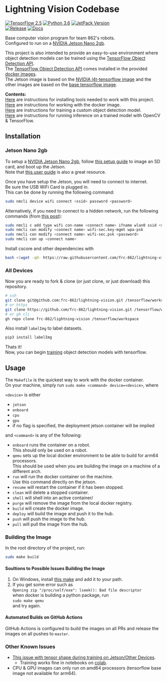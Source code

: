 # Lightning Vision Codebase

[![TensorFlow 2.5](https://img.shields.io/badge/TensorFlow-2.5-FF6F00?logo=tensorflow)](https://github.com/tensorflow/tensorflow/releases/tag/v2.5.0)
[![Python 3.6](https://img.shields.io/badge/Python-3.6-3776AB)](https://www.python.org/downloads/release/python-360/)
[![JetPack Version](https://badges.fyi/static/JetPack/4.6/green)](https://developer.nvidia.com/embedded/jetpack)\
[![Release](https://github.com/frc-862/tfod-wkspc/actions/workflows/release.yml/badge.svg)](http://hub.docker.com/r/edurs0/tfod-wkspc)
[![Docs](https://readthedocs.org/projects/pip/badge/)](https://github.com/frc-862/tfod-wkspc/blob/master/docs)

Base computer vision program for team 862's robots.\
Configured to run on a [NVIDIA Jetson Nano 2gb](https://www.nvidia.com/en-us/autonomous-machines/embedded-systems/jetson-nano/education-projects/).

This project is also intended to provide an easy-to-use environment where object detection models can be trained using the [TensorFlow Object Detection API](https://github.com/tensorflow/models/blob/master/research/object_detection/README.md).\
The [TensorFlow Object Detection API](https://github.com/tensorflow/models/blob/master/research/object_detection/README.md) comes installed in the provided [docker images](http://hub.docker.com/r/edurs0/tfod-wkspc).\
The Jetson image is based on the [NVIDIA l4t-tensorflow image](https://catalog.ngc.nvidia.com/orgs/nvidia/containers/l4t-tensorflow)
and the other images are based on the [base tensorflow image](https://hub.docker.com/r/tensorflow/tensorflow).

**Contents:**\
[Here](#installation) are instructions for installing tools needed to work with this project.\
[Here](#usage) are instructions for working with the docker image.\
[Here](https://github.com/frc-862/tfod-wkspc/blob/master/docs/TRAINING.md) are instructions for training a custom object detection model.\
[Here](https://github.com/frc-862/tfod-wkspc/blob/master/docs/INFERENCE.md) are instructions for running inference on a trained model with OpenCV & TensorFlow.

## Installation

### Jetson Nano 2gb

To setup a [NVIDIA Jetson Nano 2gb](https://www.nvidia.com/en-us/autonomous-machines/embedded-systems/jetson-nano/education-projects/), follow [this setup guide](https://developer.nvidia.com/embedded/learn/get-started-jetson-nano-2gb-devkit#intro) to image an SD card, and boot up the Jetson.\
Note that [this user guide](https://developer.nvidia.com/embedded/learn/jetson-nano-2gb-devkit-user-guide) is also a great resource.

Once you have setup the Jetson, you will need to connect to internet.\
Be sure the USB WiFi Card is plugged in.\
This can be done by running the following command:

```bash
sudo nmcli device wifi connect <ssid> password <password>
```

Alternatively, if you need to connect to a hidden network, run the following commands (from [this post](https://stackoverflow.com/questions/35476428/how-to-connect-to-hidden-wifi-network-using-nmcli)):

```bash
sudo nmcli c add type wifi con-name <connect name> ifname wlan0 ssid <ssid>
sudo nmcli con modify <connect name> wifi-sec.key-mgmt wpa-psk
sudo nmcli con modify <connect name> wifi-sec.psk <password>
sudo nmcli con up <connect name>
```

Install cscore and other dependencies with

```bash
bash <(wget -qO- https://raw.githubusercontent.com/frc-862/lightning-vision/master/setup/setup.sh)
```

### All Devices

Now you are ready to fork & clone (or just clone, or just download) this repository.

```bash
# ssh
git clone git@github.com:frc-862/lightning-vision.git /tensorflow/workspace
# or https
git clone https://github.com/frc-862/lightning-vision.git /tensorflow/workspace
# or gh cli
gh repo clone frc-862/lightning-vision /tensorflow/workspace
```

Also install `labelImg` to label datasets.

```bash
pip3 install labelImg
```

Thats it!\
Now, you can begin [training](https://github.com/frc-862/lightning-vision/blob/master/docs/TRAINING.md) object detection models with tensorflow.

## Usage

The `Makefile` is the quickest way to work with the docker container.\
On your machine, simply run `sudo make <command> device=<device>`, where

`<device>` is either

- `jetson`
- `onboard`
- `cpu`
- `gpu`
- if no flag is specified, the deployment jetson container will be implied

and `<command>` is any of the following:

- `onboard` runs the container on a robot.\
This should only be used on a robot.
- `qemu` sets up the local docker environment to be able to build for arm64 processors.\
This should be used when you are building the image on a machine of a different arch.
- `run` will run the docker container on the machine.\
Use this command directly on the jetson.
- `resume` will restart the container if it has been stopped.
- `clean` will delete a stopped container.
- `shell` will shell into an active container/
- `purge` will remove the image from the local docker registry.
- `build` will create the docker image.
- `deploy` will build the image and push it to the hub.
- `push` will push the image to the hub.
- `pull` will pull the image from the hub.

### Building the Image

In the root directory of the project, run:

```bash
sudo make build
```

#### Soultions to Possible Issues Building the Image

1. On Windows, install [this make](http://gnuwin32.sourceforge.net/packages/make.htm) and add it to your path.
2. If you get some error such as\
`Opening zip "/proc/self/exe": lseek(): Bad file descriptor`\
when docker is building a python package, run\
`sudo make qemu`\
and try again.

#### Automated Builds on GitHub Actions

GitHub Actions is configured to build the images on all PRs and release the images on all pushes to `master`.

### Other Known Issues

- [This issue with tensor shape during training on Jetson/Other Devices](https://github.com/tensorflow/models/issues/9133).
  - Training works fine in notebooks on [colab](https://colab.research.google.com/).
- CPU & GPU images can only run on amd64 processors (tensorflow base image not available for arm64).
